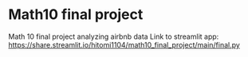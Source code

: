 # Math10 final project
Math 10 final project analyzing airbnb data
Link to streamlit app: https://share.streamlit.io/hitomi1104/math10_final_project/main/final.py
